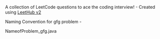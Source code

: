 A collection of LeetCode questions to ace the coding interview! - Created using [LeetHub v2](https://github.com/arunbhardwaj/LeetHub-2.0)

Naming Convention for gfg problem - 

NameofProblem_gfg.java
